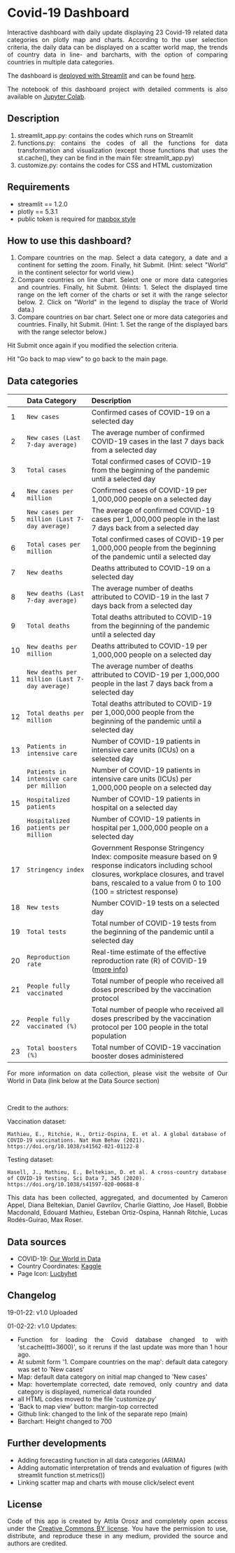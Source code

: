 # Covid-19 Dashboard

<p align="justify">Interactive dashboard with daily update displaying 23 Covid-19 related data categories on plotly map and charts. According to the user selection criteria, the daily data can be displayed on a scatter world map, the trends of country data in line- and barcharts, with the option of comparing countries in multiple data categories.</p>

<p align="justify">The dashboard is <a href="https://docs.streamlit.io/streamlit-cloud/get-started/deploy-an-app" target="_blank">deployed with Streamlit</a> and can be found <a href="https://share.streamlit.io/orosz-attila/covid-19-dashboard" target="_blank">here</a>.</p>

<p align="justify">The notebook of this dashboard project with detailed comments is also available on <a href="https://colab.research.google.com/drive/1StLDRJ7LVoPS10AULBxVOJo8rDqnt3U8" target="_blank">Jupyter Colab</a>.</p>

## Description 
<ol >
    <li align="justify">streamlit_app.py: contains the codes which runs on Streamlit</li>
    <li align="justify">functions.py: contains the codes of all the functions for data transformation and visualization (except those functions that uses the st.cache(), they can be find in the main file: streamlit_app.py)</li>
    <li align="justify">customize.py: contains the codes for CSS and HTML customization</li>
</ol>

## Requirements 
- streamlit == 1.2.0 
- plotly == 5.3.1
- public token is required for <a href="https://www.mapbox.com/maps/light" target="_blank">mapbox style</a>

## How to use this dashboard?

<ol align="justify">
    <li style='text-align: justify;'>Compare countries on the map. Select a data category, a date and a continent for setting the zoom. Finally, hit Submit. (Hint: select "World" in the continent selector for world view.)</li>
    <li style='text-align: justify;'>Compare countries on line chart. Select one or more data categories and countries. Finally, hit Submit. (Hints: 1. Select the displayed time range on the left corner of the charts or set it with the range selector below. 2. Click on "World" in the legend to display the trace of World data.)</li>
    <li style='text-align: justify;'>Compare countries on bar chart. Select one or more data categories and countries. Finally, hit Submit. (Hint: 1. Set the range of the displayed bars with the range selector below.)</li>
</ol>

Hit Submit once again if you modified the selection criteria.

Hit "Go back to map view" to go back to the main page.

## Data categories
|         | Data Category           | Description  |
| :------------- |:-------------|:-----|
| 1 |`New cases` |  Confirmed cases of COVID-19 on a selected day |
| 2 |`New cases (Last 7-day average)` | The average number of confirmed COVID-19 cases in the last 7 days back from a selected day |
| 3 |`Total cases` | Total confirmed cases of COVID-19 from the beginning of the pandemic until a selected day |
| 4 | `New cases per million`      | Confirmed cases of COVID-19 per 1,000,000 people on a selected day |
| 5 | `New cases per million (Last 7-day average)` | The average of confirmed COVID-19 cases per 1,000,000 people in the last 7 days back from a selected day |
| 6 | `Total cases per million` | Total confirmed cases of COVID-19 per 1,000,000 people from the beginning of the pandemic until a selected day |
| 7 | `New deaths`   | Deaths attributed to COVID-19 on a selected day |
| 8 | `New deaths (Last 7-day average)` | The average number of deaths attributed to COVID-19 in the last 7 days back from a selected day |
| 9 | `Total deaths` | Total deaths attributed to COVID-19 from the beginning of the pandemic until a selected day |
| 10 | `New deaths per million`   | Deaths attributed to COVID-19 per 1,000,000 people on a selected day |
| 11 | `New deaths per million (Last 7-day average)` | The average number of deaths attributed to COVID-19 per 1,000,000 people in the last 7 days back from a selected day |
| 12 | `Total deaths per million` | Total deaths attributed to COVID-19 per 1,000,000 people from the beginning of the pandemic until a selected day|
| 13 | `Patients in intensive care`   | Number of COVID-19 patients in intensive care units (ICUs) on a selected day |
| 14 | `Patients in intensive care per million` | Number of COVID-19 patients in intensive care units (ICUs) per 1,000,000 people on a selected day |
| 15 | `Hospitalized patients` | Number of COVID-19 patients in hospital on a selected day |
| 16 | `Hospitalized patients per million` | Number of COVID-19 patients in hospital per 1,000,000 people on a selected day |
| 17 | `Stringency index`   | Government Response Stringency Index: composite measure based on 9 response indicators including school closures, workplace closures, and travel bans, rescaled to a value from 0 to 100 (100 = strictest response) |
| 18 | `New tests` | Number COVID-19 tests on a selected day |
| 19 | `Total tests` | Total number of COVID-19 tests from the beginning of the pandemic until a selected day 
| 20 | `Reproduction rate` | Real-time estimate of the effective reproduction rate (R) of COVID-19 (<a href="https://github.com/crondonm/TrackingR/tree/main/Estimates-Database" target="_blank">more info</a>) |
| 21 | `People fully vaccinated` | Total number of people who received all doses prescribed by the vaccination protocol |
| 22 | `People fully vaccinated (%)` | Total number of people who received all doses prescribed by the vaccination protocol per 100 people in the total population |
| 23 | `Total boosters (%)` | Total number of COVID-19 vaccination booster doses administered |

<p style='text-align: justify;'>For more information on data collection, please visit the website of Our World in Data (link below at the Data Source section)</p><br> 

Credit to the authors: 

Vaccination dataset: 

    Mathieu, E., Ritchie, H., Ortiz-Ospina, E. et al. A global database of COVID-19 vaccinations. Nat Hum Behav (2021). https://doi.org/10.1038/s41562-021-01122-8

Testing dataset:

    Hasell, J., Mathieu, E., Beltekian, D. et al. A cross-country database of COVID-19 testing. Sci Data 7, 345 (2020). https://doi.org/10.1038/s41597-020-00688-8

<p style='text-align: justify;'>This data has been collected, aggregated, and documented by Cameron Appel, Diana Beltekian, Daniel Gavrilov, Charlie Giattino, Joe Hasell, Bobbie Macdonald, Edouard Mathieu, Esteban Ortiz-Ospina, Hannah Ritchie, Lucas Rodés-Guirao, Max Roser.</p> 

## Data sources
<ul >
    <li style='text-align: justify;'>COVID-19: <a href="https://github.com/owid/covid-19-data/tree/master/public/data" target="_blank">Our World in Data</a></li>
    <li style='text-align: justify;'>Country Coordinates: <a href="https://www.kaggle.com/nikitagrec/world-capitals-gps" target="_blank">Kaggle</a></li>
    <li style='text-align: justify;'>Page Icon: <a href="https://en.wikipedia.org/wiki/File:Coronavirus_icon.svg" target="_blank">Lucbyhet</a></li>
</ul>

## Changelog
19-01-22: v1.0 Uploaded

01-02-22: v1.0 Updates:
<ul>
    <li style='text-align: justify;'>Function for loading the Covid database changed to with 'st.cache(ttl=3600)', so it reruns if the   last update was more than 1 hour ago.</li> 
    <li style='text-align: justify;'>At submit form '1. Compare countries on the map': default data category was set to 'New cases'</li>
    <li style='text-align: justify;'>Map: default data category on initial map changed to 'New cases'</li>
    <li style='text-align: justify;'>Map: hovertemplate corrected, date removed, only country and data category is displayed, numerical data rounded</li>
    <li style='text-align: justify;'>all HTML codes moved to the file 'customize.py'</li>
    <li style='text-align: justify;'>'Back to map view' button:  margin-top corrected</li>
    <li style='text-align: justify;'>Github link: changed to the link of the separate repo (main)</li>
    <li style='text-align: justify;'>Barchart: Height changed to 700</li>
</ul>

## Further developments
<ul >
    <li style='text-align: justify;'>Adding forecasting function in all data categories (ARIMA)</li>
    <li style='text-align: justify;'>Adding automatic interpretation of trends and evaluation of figures (with streamlit function st.metrics())</li>
    <li style='text-align: justify;'>Linking scatter map and charts with mouse click/select event</li>
</ul>

## License 
<p align="justify">Code of this app is created by Attila Orosz and completely open access under the <a href="https://creativecommons.org/licenses/by/4.0/" target="_blank">Creative Commons BY license</a>. You have the permission to use, distribute, and reproduce these in any medium, provided the source and authors are credited.</p> 
